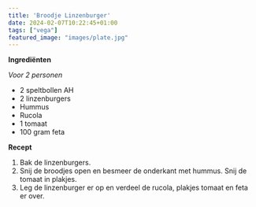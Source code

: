 ```yaml
---
title: 'Broodje Linzenburger'
date: 2024-02-07T10:22:45+01:00
tags: ["vega"]
featured_image: "images/plate.jpg"
---
```


**Ingrediënten**

*Voor 2 personen*
- 2 speltbollen AH
- 2 linzenburgers
- Hummus
- Rucola
- 1 tomaat
- 100 gram feta

**Recept**
1. Bak de linzenburgers.
2. Snij de broodjes open en besmeer de onderkant met hummus. Snij de tomaat in plakjes.
3. Leg de linzenburger er op en verdeel de rucola, plakjes tomaat en feta er over.